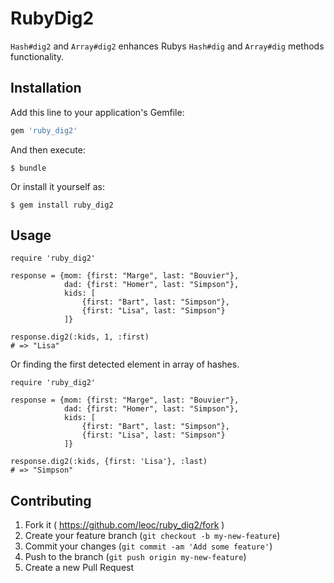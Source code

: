 # RubyDig2

`Hash#dig2` and `Array#dig2` enhances Rubys `Hash#dig` and `Array#dig` methods functionality.

## Installation

Add this line to your application's Gemfile:

```ruby
gem 'ruby_dig2'
```

And then execute:

    $ bundle

Or install it yourself as:

    $ gem install ruby_dig2

## Usage

```
require 'ruby_dig2'

response = {mom: {first: "Marge", last: "Bouvier"},
            dad: {first: "Homer", last: "Simpson"},
            kids: [
                {first: "Bart", last: "Simpson"},
                {first: "Lisa", last: "Simpson"}
            ]}

response.dig2(:kids, 1, :first)
# => "Lisa"
```

Or finding the first detected element in array of hashes.

```
require 'ruby_dig2'

response = {mom: {first: "Marge", last: "Bouvier"},
            dad: {first: "Homer", last: "Simpson"},
            kids: [
                {first: "Bart", last: "Simpson"},
                {first: "Lisa", last: "Simpson"}
            ]}

response.dig2(:kids, {first: 'Lisa'}, :last)
# => "Simpson"
```

## Contributing

1. Fork it ( https://github.com/leoc/ruby_dig2/fork )
2. Create your feature branch (`git checkout -b my-new-feature`)
3. Commit your changes (`git commit -am 'Add some feature'`)
4. Push to the branch (`git push origin my-new-feature`)
5. Create a new Pull Request

